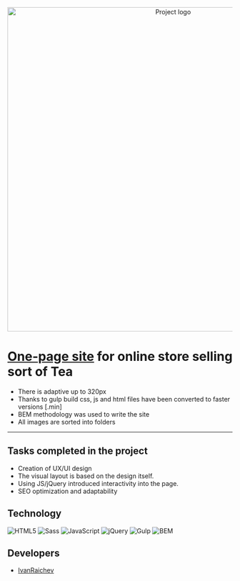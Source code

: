 <p align = "center">
  <img src = "https://i.ibb.co/D8LdGK3/logo2.png" alt ="Project logo" width = "726">
</p>

# <a href="https://ivanraichev.github.io/TeaGreen-shop/">One-page site</a>  for online store selling sort of Tea


- There is adaptive up to 320px
- Thanks to gulp build css, js and html files have been converted to faster versions [.min]
- BEM methodology was used to write the site
- All images are sorted into folders 
---

## Tasks completed in the project

- Creation of UX/UI design
- The visual layout is based on the design itself.
- Using JS/jQuery introduced interactivity into the page.
- SEO optimization and adaptability

## Technology
![HTML5](https://img.shields.io/badge/-HTML5-e34f26?logo=html5&logoColor=white)
![Sass](https://img.shields.io/badge/Sass-cc6699?logo=sass&color=pink)
![JavaScript](https://img.shields.io/badge/-JavaScript-f7df1e?logo=javaScript&logoColor=black)
![jQuery](https://img.shields.io/badge/-jQuery-61daf8?logo=jQuery&logoColor=black)
![Gulp](https://img.shields.io/badge/-Gulp-99d6f8?logo=gulp&logoColor=black)
![BEM](https://img.shields.io/badge/-BEM-yellowgreen)

## Developers

- [IvanRaichev](https://github.com/IvanRaichev)
